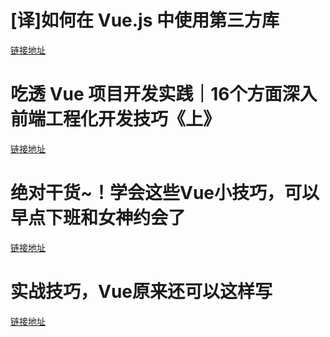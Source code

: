 # [译]如何在 Vue.js 中使用第三方库
[链接地址](https://github.com/dwqs/blog/issues/51)

# 吃透 Vue 项目开发实践｜16个方面深入前端工程化开发技巧《上》
[链接地址](https://juejin.im/post/5e0202fc6fb9a0165721e39a)

# 绝对干货~！学会这些Vue小技巧，可以早点下班和女神约会了
[链接地址](https://juejin.im/post/5eddbaee5188254344768fdc)

# 实战技巧，Vue原来还可以这样写
[链接地址](https://juejin.im/post/5eef7799f265da02cd3b82fe)